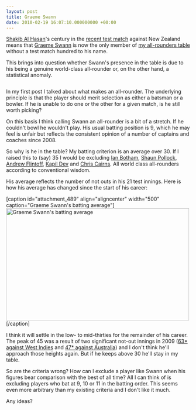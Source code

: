 ```yaml
---
layout: post
title: Graeme Swann
date: 2010-02-19 16:07:10.000000000 +00:00
---
```

<a href="http://search.cricinfo.com/ci/content/player/56143.html" target="_blank">Shakib Al Hasan</a>'s century in the <a href="http://www.cricinfo.com/ci/engine/match/423786.html" target="_blank">recent test match</a> against New Zealand means that <a href="http://www.cricinfo.com/ci/content/player/20431.html" target="_blank">Graeme Swann</a> is now the only member of <a href="http://blog.dominicsayers.com/2010/01/04/worlds-best-all-rounders/" target="_blank">my all-rounders table</a> without a test match hundred to his name.

This brings into question whether Swann's presence in the table is due to his being a genuine world-class all-rounder or, on the other hand, a statistical anomaly.
<p style="text-align: center;"><img src="http://static.cricinfo.com/db/PICTURES/CMS/104100/104199.1.jpg" alt="" /></p>
In my first post I talked about what makes an all-rounder. The underlying principle is that the player should merit selection as either a batsman or a bowler. If he is unable to do one or the other for a given match, is he still worth picking?

On this basis I think calling Swann an all-rounder is a bit of a stretch. If he couldn't bowl he wouldn't play. His usual batting position is 9, which he may feel is unfair but reflects the consistent opinion of a number of captains and coaches since 2008.

So why is he in the table? My batting criterion is an average over 30. If I raised this to (say) 35 I would be excluding <a href="http://search.cricinfo.com/ci/content/player/9163.html" target="_blank">Ian Botham</a>, <a href="http://search.cricinfo.com/ci/content/player/46774.html" target="_blank">Shaun Pollock</a>, <a href="http://search.cricinfo.com/ci/content/player/46774.html" target="_blank">Andrew Flintoff</a>, <a href="http://search.cricinfo.com/ci/content/player/30028.html" target="_blank">Kapil Dev</a> and <a href="http://search.cricinfo.com/ci/content/player/36597.html" target="_blank">Chris Cairns</a>. All world class all-rounders according to conventional wisdom.

His average reflects the number of not outs in his 21 test innings. Here is how his average has changed since the start of his career:

[caption id="attachment_489" align="aligncenter" width="500" caption="Graeme Swann&#39;s batting average"]<a href="http://res.cloudinary.com/dominicsayers/image/upload/v1399584840/swann_batting_average_eguxi1.png"><img class="size-full wp-image-489" title="Graeme Swann's batting average" src="http://res.cloudinary.com/dominicsayers/image/upload/v1399584840/swann_batting_average_eguxi1.png" alt="Graeme Swann's batting average" width="500" height="307" /></a>[/caption]

I think it will settle in the low- to mid-thirties for the remainder of his career. The peak of 45 was a result of two significant not-out innings in 2009 (<a href="http://stats.cricinfo.com/ci/engine/match/380712.html" target="_blank">63* against West Indies</a> and <a href="http://stats.cricinfo.com/ci/engine/match/345970.html" target="_blank">47* against Australia</a>) and I don't think he'll approach those heights again. But if he keeps above 30 he'll stay in my table.

So are the criteria wrong? How can I exclude a player like Swann when his figures bear comparison with the best of all time? All I can think of is  excluding players who bat at 9, 10 or 11 in the batting order. This seems even more arbitrary than my existing criteria and I don't like it much.

Any ideas?

